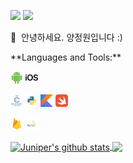 <p>
  <a href="https://heyjuniper.tistory.com/" target="_blank"><img src="https://img.shields.io/badge/Blog-DD0B78?style=flat-square&logo=GitHub%20Sponsors&logoColor=white"/></a>
  <a href="mailto:heyjuniper92@gmail.com" target="_blank"><img src="https://img.shields.io/badge/heyjuniper92@gmail.com-EA4335?style=flat-square&logo=Gmail&logoColor=white"/></a>
</p>

<p>
  👋&nbsp; 안녕하세요. 양정원입니다 :) <br/>
<!-- </p>




<p>
  **Languages and Tools:** 
  <img src="https://img.shields.io/badge/Android-3DDC84?style=flat-square&logo=Android&logoColor=white"/>
  <img src="https://img.shields.io/badge/iOS-000000?style=flat-square&logo=iOS&logoColor=white"/>
</p>
<p>
  <img src="https://img.shields.io/badge/Kotlin-31A8FF?style=flat-square&logo=Kotlin&logoColor=white"/> 
  <img src="https://img.shields.io/badge/Swift-FA7343?style=flat-square&logo=Swift&logoColor=white"/>
  <img src="https://img.shields.io/badge/C-02458D?style=flat-square&logo=C&logoColor=white"/>
  <img src="https://img.shields.io/badge/Python-FDEE21?style=flat-square&logo=Python&logoColor=white"/>
</p> -->

 
<p>
**Languages and Tools:** 

<code><img height="20" src="https://raw.githubusercontent.com/github/explore/80688e429a7d4ef2fca1e82350fe8e3517d3494d/topics/android/android.png"></code>
<code><img height="20" src="https://raw.githubusercontent.com/github/explore/80688e429a7d4ef2fca1e82350fe8e3517d3494d/topics/ios/ios.png"></code>
</p>

<p>
<code><img height="20" src="https://raw.githubusercontent.com/github/explore/80688e429a7d4ef2fca1e82350fe8e3517d3494d/topics/c/c.png"></code>
<code><img height="20" src="https://raw.githubusercontent.com/github/explore/5c058a388828bb5fde0bcafd4bc867b5bb3f26f3/topics/python/python.png"></code>
<code><img height="20" src="https://raw.githubusercontent.com/github/explore/80688e429a7d4ef2fca1e82350fe8e3517d3494d/topics/kotlin/kotlin.png"></code>    
<code><img height="20" src="https://raw.githubusercontent.com/github/explore/80688e429a7d4ef2fca1e82350fe8e3517d3494d/topics/swift/swift.png"></code> 
</p>

<p>
<code><img height="20" src="https://raw.githubusercontent.com/github/explore/80688e429a7d4ef2fca1e82350fe8e3517d3494d/topics/firebase/firebase.png"></code>
<code><img height="20" src="https://raw.githubusercontent.com/github/explore/80688e429a7d4ef2fca1e82350fe8e3517d3494d/topics/mysql/mysql.png"></code>
</p>

<!--- 
  if you have forked this to use on your profile, 
  Change the `github-readme-stats.anuraghazra1.vercel.app` to `github-readme-stats.vercel.app` 
--->

<!-- Change the `github-readme-stats.anuraghazra1.vercel.app` to `github-readme-stats.vercel.app`  -->




<a href="https://github.com/juniper92/github-readme-stats">
  <img align="center" src="https://github-readme-stats.vercel.app/api?username=juniper92&show_icons=true&include_all_commits=true&theme=material-palenight" alt="Juniper's github stats" />
</a>
<a href="https://github.com/juniper92/github-readme-stats">
  <!-- Change the `github-readme-stats.anuraghazra1.vercel.app` to `github-readme-stats.vercel.app`  -->
  <img align="center" src="https://github-readme-stats.vercel.app/api/top-langs/?username=juniper92&layout=compact&theme=material-palenight" />
</a>

